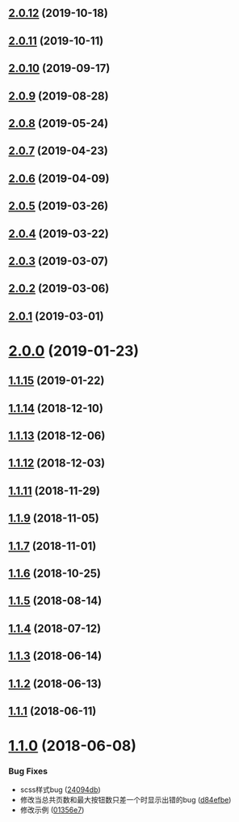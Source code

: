 <a name="2.0.12"></a>
## [2.0.12](https://github.com/tinper-bee/bee-pagination/compare/v2.0.11...v2.0.12) (2019-10-18)



<a name="2.0.11"></a>
## [2.0.11](https://github.com/tinper-bee/bee-pagination/compare/v2.0.10...v2.0.11) (2019-10-11)



<a name="2.0.10"></a>
## [2.0.10](https://github.com/tinper-bee/bee-pagination/compare/v2.0.9...v2.0.10) (2019-09-17)



<a name="2.0.9"></a>
## [2.0.9](https://github.com/tinper-bee/bee-pagination/compare/v2.0.8...v2.0.9) (2019-08-28)



<a name="2.0.8"></a>
## [2.0.8](https://github.com/tinper-bee/bee-pagination/compare/v2.0.7...v2.0.8) (2019-05-24)



<a name="2.0.7"></a>
## [2.0.7](https://github.com/tinper-bee/bee-pagination/compare/v2.0.6...v2.0.7) (2019-04-23)



<a name="2.0.6"></a>
## [2.0.6](https://github.com/tinper-bee/bee-pagination/compare/v2.0.5...v2.0.6) (2019-04-09)



<a name="2.0.5"></a>
## [2.0.5](https://github.com/tinper-bee/bee-pagination/compare/v2.0.4...v2.0.5) (2019-03-26)



<a name="2.0.4"></a>
## [2.0.4](https://github.com/tinper-bee/bee-pagination/compare/v2.0.3...v2.0.4) (2019-03-22)



<a name="2.0.3"></a>
## [2.0.3](https://github.com/tinper-bee/bee-pagination/compare/v2.0.2...v2.0.3) (2019-03-07)



<a name="2.0.2"></a>
## [2.0.2](https://github.com/tinper-bee/bee-pagination/compare/v2.0.1...v2.0.2) (2019-03-06)



<a name="2.0.1"></a>
## [2.0.1](https://github.com/tinper-bee/bee-pagination/compare/v2.0.0...v2.0.1) (2019-03-01)



<a name="2.0.0"></a>
# [2.0.0](https://github.com/tinper-bee/bee-pagination/compare/v1.1.15...v2.0.0) (2019-01-23)



<a name="1.1.15"></a>
## [1.1.15](https://github.com/tinper-bee/bee-pagination/compare/v1.1.14...v1.1.15) (2019-01-22)



<a name="1.1.14"></a>
## [1.1.14](https://github.com/tinper-bee/bee-pagination/compare/v1.1.13...v1.1.14) (2018-12-10)



<a name="1.1.13"></a>
## [1.1.13](https://github.com/tinper-bee/bee-pagination/compare/v1.1.12...v1.1.13) (2018-12-06)



<a name="1.1.12"></a>
## [1.1.12](https://github.com/tinper-bee/bee-pagination/compare/v1.1.11...v1.1.12) (2018-12-03)



<a name="1.1.11"></a>
## [1.1.11](https://github.com/tinper-bee/bee-pagination/compare/v1.1.9...v1.1.11) (2018-11-29)



<a name="1.1.9"></a>
## [1.1.9](https://github.com/tinper-bee/bee-pagination/compare/v1.1.7...v1.1.9) (2018-11-05)



<a name="1.1.7"></a>
## [1.1.7](https://github.com/tinper-bee/bee-pagination/compare/v1.1.6...v1.1.7) (2018-11-01)



<a name="1.1.6"></a>
## [1.1.6](https://github.com/tinper-bee/bee-pagination/compare/v1.1.5...v1.1.6) (2018-10-25)



<a name="1.1.5"></a>
## [1.1.5](https://github.com/tinper-bee/bee-pagination/compare/v1.1.4...v1.1.5) (2018-08-14)



<a name="1.1.4"></a>
## [1.1.4](https://github.com/tinper-bee/bee-pagination/compare/v1.1.3...v1.1.4) (2018-07-12)



<a name="1.1.3"></a>
## [1.1.3](https://github.com/tinper-bee/bee-pagination/compare/v1.1.2...v1.1.3) (2018-06-14)



<a name="1.1.2"></a>
## [1.1.2](https://github.com/tinper-bee/bee-pagination/compare/v1.1.1...v1.1.2) (2018-06-13)



<a name="1.1.1"></a>
## [1.1.1](https://github.com/tinper-bee/bee-pagination/compare/v1.1.0...v1.1.1) (2018-06-11)



<a name="1.1.0"></a>
# [1.1.0](https://github.com/tinper-bee/bee-pagination/compare/24094db...v1.1.0) (2018-06-08)


### Bug Fixes

* scss样式bug ([24094db](https://github.com/tinper-bee/bee-pagination/commit/24094db))
* 修改当总共页数和最大按钮数只差一个时显示出错的bug ([d84efbe](https://github.com/tinper-bee/bee-pagination/commit/d84efbe))
* 修改示例 ([01356e7](https://github.com/tinper-bee/bee-pagination/commit/01356e7))




